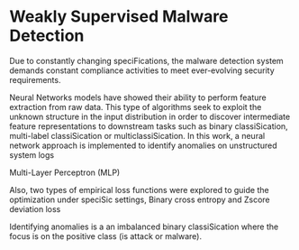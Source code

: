 # Weakly Supervised Malware Detection

Due to constantly changing speciFications, the malware detection system demands constant compliance activities to meet ever-evolving security requirements.

Neural Networks models have showed their ability to perform feature extraction from raw data. This type of algorithms seek to exploit the unknown structure in the input distribution in order to discover intermediate feature representations to downstream tasks such as binary classiSication, multi-label classiSication or multiclassiSication. In this work, a neural network approach is implemented to identify anomalies on unstructured system logs

Multi-Layer Perceptron (MLP)

Also, two types of empirical loss functions were explored to guide the optimization under speciSic settings, Binary cross entropy and Zscore deviation loss

Identifying anomalies is a an imbalanced binary classiSication where the focus is on the positive class (is attack or malware).
